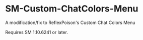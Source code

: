 # SM-Custom-ChatColors-Menu
A modification/fix to ReflexPoison's Custom Chat Colors Menu

Requires SM 1.10.6241 or later.
